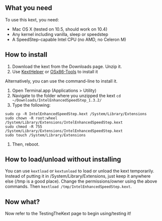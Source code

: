 ## What you need ##

To use this kext, you need:
  * Mac OS X (tested on 10.5, should work on 10.4)
  * Any kernel including vanilla, sleep or speedstep
  * A SpeedStep-capable Intel CPU (no AMD, no Celeron M)

## How to install ##
  1. Download the kext from the Downloads page. Unzip it.
  1. Use [KextHelper](http://www.cheetha.net/Kext_Helper/Software.html) or [OSx86-Tools](http://pcwizcomputer.com/osx86tools/) to install it

Alternatively, you can use the command-line to install it.
  1. Open Terminal.app (Applications > Utility)
  1. Navigate to the folder where you unzipped the kext `cd ~/Downloads/IntelEnhancedSpeedStep_1.3.2/`
  1. Type the following:
```
sudo cp -R IntelEnhancedSpeedStep.kext /System/Library/Extensions
sudo chown -R root:wheel /System/Library/Extensions/IntelEnhancedSpeedStep.kext
sudo chmod -R 755 /System/Library/Extensions/IntelEnhancedSpeedStep.kext
sudo touch /System/Library/Extensions
```
  1. Then, reboot.

## How to load/unload without installing ##

You can use `kextload` or `kextunload` to load or unload the kext temporarily. Instead of putting it in /System/Library/Extensions, just keep it anywhere else (/tmp is a good place). Change the permissions/owner using the above commands. Then `kextload /tmp/IntelEnhancedSpeedStep.kext`.

## Now what? ##

Now refer to the TestingTheKext page to begin using/testing it!